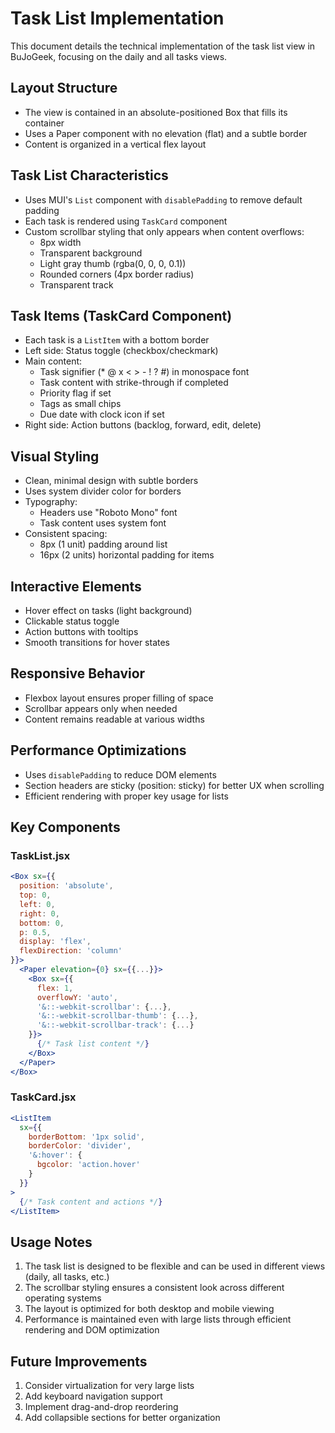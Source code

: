 # Task List Implementation

This document details the technical implementation of the task list view in BuJoGeek, focusing on the daily and all tasks views.

## Layout Structure

- The view is contained in an absolute-positioned Box that fills its container
- Uses a Paper component with no elevation (flat) and a subtle border
- Content is organized in a vertical flex layout

## Task List Characteristics

- Uses MUI's `List` component with `disablePadding` to remove default padding
- Each task is rendered using `TaskCard` component
- Custom scrollbar styling that only appears when content overflows:
  - 8px width
  - Transparent background
  - Light gray thumb (rgba(0, 0, 0, 0.1))
  - Rounded corners (4px border radius)
  - Transparent track

## Task Items (TaskCard Component)

- Each task is a `ListItem` with a bottom border
- Left side: Status toggle (checkbox/checkmark)
- Main content:
  - Task signifier (* @ x < > - ! ? #) in monospace font
  - Task content with strike-through if completed
  - Priority flag if set
  - Tags as small chips
  - Due date with clock icon if set
- Right side: Action buttons (backlog, forward, edit, delete)

## Visual Styling

- Clean, minimal design with subtle borders
- Uses system divider color for borders
- Typography:
  - Headers use "Roboto Mono" font
  - Task content uses system font
- Consistent spacing:
  - 8px (1 unit) padding around list
  - 16px (2 units) horizontal padding for items

## Interactive Elements

- Hover effect on tasks (light background)
- Clickable status toggle
- Action buttons with tooltips
- Smooth transitions for hover states

## Responsive Behavior

- Flexbox layout ensures proper filling of space
- Scrollbar appears only when needed
- Content remains readable at various widths

## Performance Optimizations

- Uses `disablePadding` to reduce DOM elements
- Section headers are sticky (position: sticky) for better UX when scrolling
- Efficient rendering with proper key usage for lists

## Key Components

### TaskList.jsx
```jsx
<Box sx={{
  position: 'absolute',
  top: 0,
  left: 0,
  right: 0,
  bottom: 0,
  p: 0.5,
  display: 'flex',
  flexDirection: 'column'
}}>
  <Paper elevation={0} sx={{...}}>
    <Box sx={{
      flex: 1,
      overflowY: 'auto',
      '&::-webkit-scrollbar': {...},
      '&::-webkit-scrollbar-thumb': {...},
      '&::-webkit-scrollbar-track': {...}
    }}>
      {/* Task list content */}
    </Box>
  </Paper>
</Box>
```

### TaskCard.jsx
```jsx
<ListItem
  sx={{
    borderBottom: '1px solid',
    borderColor: 'divider',
    '&:hover': {
      bgcolor: 'action.hover'
    }
  }}
>
  {/* Task content and actions */}
</ListItem>
```

## Usage Notes

1. The task list is designed to be flexible and can be used in different views (daily, all tasks, etc.)
2. The scrollbar styling ensures a consistent look across different operating systems
3. The layout is optimized for both desktop and mobile viewing
4. Performance is maintained even with large lists through efficient rendering and DOM optimization

## Future Improvements

1. Consider virtualization for very large lists
2. Add keyboard navigation support
3. Implement drag-and-drop reordering
4. Add collapsible sections for better organization
